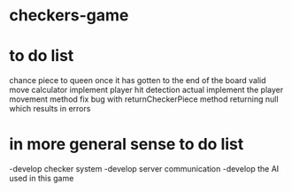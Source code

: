 # checkers-game

# to do list

chance piece to queen once it has gotten to the end of the board
valid move calculator
implement player hit detection
actual implement the player movement method
fix bug with returnCheckerPiece method returning null which results in errors


# in more general sense to do list

-develop checker system
-develop server communication
-develop the AI used in this game
